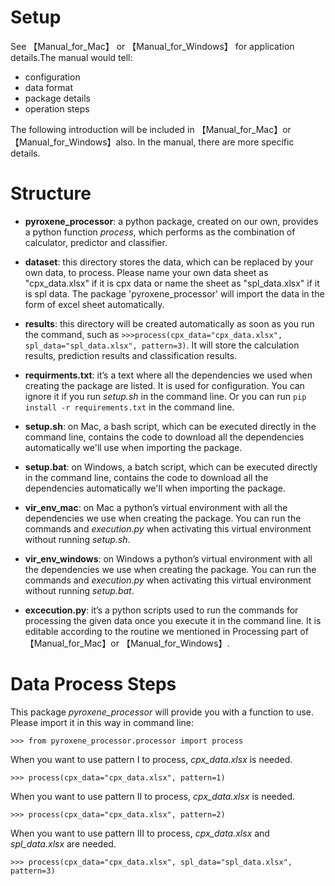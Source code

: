 # Setup 
See 【Manual_for_Mac】 or 【Manual_for_Windows】 for application details.The manual would tell:

+ configuration
+ data format
+ package details
+ operation steps

The following introduction will be included in 【Manual_for_Mac】or【Manual_for_Windows】also. In the manual, there are more specific details.

# Structure
+ **pyroxene_processor**: a python package, created on our own, provides a python function *process*, which performs as the combination of calculator, predictor and classifier.

+ **dataset**: this directory stores the data, which can be replaced by your own data, to process. Please name your own data sheet as "cpx_data.xlsx" if it is cpx data or name the sheet as "spl_data.xlsx" if it is spl data. The package 'pyroxene_processor' will import the data in the form of excel sheet automatically.

+ **results**: this directory will be created automatically as soon as you run the command, such as ```>>>process(cpx_data="cpx_data.xlsx", spl_data="spl_data.xlsx", pattern=3)```. It will store the calculation results, prediction results and classification results.

+ **requirments.txt**: it’s a text where all the dependencies we used when creating the package are listed. It is used for configuration. You can ignore it if you run *setup.sh* in the command line. Or you can run ```pip install -r requirements.txt``` in the command line.

+ **setup.sh**: on Mac, a bash script, which can be executed directly in the command line, contains the code to download all the dependencies automatically we'll use when importing the package.

+ **setup.bat**: on Windows, a batch script, which can be executed directly in the command line, contains the code to download all the dependencies automatically we'll when importing the package.
 
+ **vir_env_mac**: on Mac a python’s virtual environment with all the dependencies we use when creating the package. You can run the commands and *execution.py* when activating this virtual environment without running *setup.sh*.

+ **vir_env_windows**: on Windows a python’s virtual environment with all the dependencies we use when creating the package. You can run the commands and *execution.py* when activating this virtual environment without running *setup.bat*. 

+ **excecution.py**: it’s a python scripts used to run the commands for processing the given data once you execute it in the command line. It is editable according to the routine we mentioned in Processing part of 【Manual_for_Mac】or 【Manual_for_Windows】.

# Data Process Steps
This package *pyroxene_processor* will provide you with a function to use. Please import it in this way in command line:
```
>>> from pyroxene_processor.processor import process
```
When you want to use pattern I to process, *cpx_data.xlsx* is needed.
```
>>> process(cpx_data="cpx_data.xlsx", pattern=1)
```
When you want to use pattern II to process, *cpx_data.xlsx* is needed.
```
>>> process(cpx_data="cpx_data.xlsx", pattern=2)
```
When you want to use pattern III to process, *cpx_data.xlsx* and *spl_data.xlsx*  are needed.
```
>>> process(cpx_data="cpx_data.xlsx", spl_data="spl_data.xlsx",  pattern=3)
```



